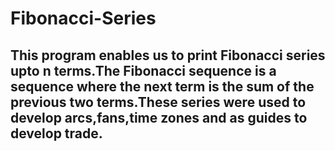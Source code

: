 # Fibonacci-Series
## This program enables us to print Fibonacci series upto n terms.The Fibonacci sequence is a sequence where the next term is the sum of the previous two terms.These series were used to develop arcs,fans,time zones and as guides to develop trade.
